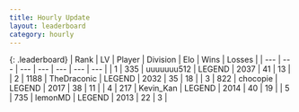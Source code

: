 ```yaml
---
title: Hourly Update
layout: leaderboard
category: hourly
---
```


{: .leaderboard}
| Rank | LV | Player | Division | Elo | Wins | Losses |
| --- | --- | --- | --- | --- | --- | --- |
| <span data-change="0">1</span> | 335 | <span title="ID: 655022">uuuuuuu512</span> | LEGEND | <span data-change="0">2037</span> | <span data-change="0">41</span> | <span data-change="0">13</span> |
| <span data-change="0">2</span> | 1188 | <span title="ID: 544310">TheDraconic</span> | LEGEND | <span data-change="0">2032</span> | <span data-change="0">35</span> | <span data-change="0">18</span> |
| <span data-change="8">3</span> | 822 | <span title="ID: 495743">chocopie</span> | LEGEND | <span data-change="45">2017</span> | <span data-change="3">38</span> | <span data-change="0">11</span> |
| <span data-change="-1">4</span> | 217 | <span title="ID: 651792">Kevin_Kan</span> | LEGEND | <span data-change="0">2014</span> | <span data-change="0">40</span> | <span data-change="0">19</span> |
| <span data-change="-1">5</span> | 735 | <span title="ID: 76009">lemonMD</span> | LEGEND | <span data-change="0">2013</span> | <span data-change="0">22</span> | <span data-change="0">3</span> |
